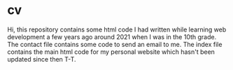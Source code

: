 # cv

Hi, this repository contains some html code I had written while learning web development a few years ago around 2021 when I was in the 10th grade. The contact file contains some code to send an email to me. The index file contains the main html code for my personal website which hasn't been updated since then T-T.
